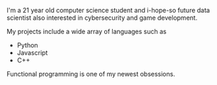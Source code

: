 I'm a 21 year old computer science student and i-hope-so future data scientist also interested in cybersecurity and game development.

My projects include a wide array of languages such as 
  - Python 
  - Javascript
  - C++

Functional programming is one of my newest obsessions.

<!---
FilipPietryga/FilipPietryga is a ✨ special ✨ repository because its `README.md` (this file) appears on your GitHub profile.
You can click the Preview link to take a look at your changes.
--->
